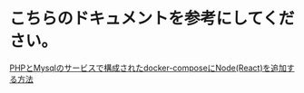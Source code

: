 # こちらのドキュメントを参考にしてください。
[PHPとMysqlのサービスで構成されたdocker-composeにNode(React)を追加する方法](https://docs.google.com/document/d/1lvDi8WwiIgH3al35JdfXLgSTySKzuKtjB9h7E60W_IM/edit#)
